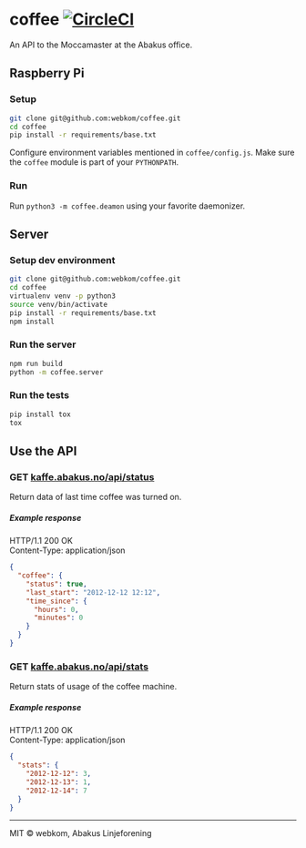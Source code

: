 # coffee [![CircleCI](https://circleci.com/gh/webkom/coffee.svg?style=svg&circle-token=8f404a282940246354cff9f1ed724703769f2fba)](https://circleci.com/gh/webkom/coffee)

An API to the Moccamaster at the Abakus office.

## Raspberry Pi
### Setup
```bash
git clone git@github.com:webkom/coffee.git
cd coffee
pip install -r requirements/base.txt
```
Configure environment variables mentioned in `coffee/config.js`. 
Make sure the `coffee` module is part of your `PYTHONPATH`.  

### Run
Run `python3 -m coffee.deamon` using your favorite daemonizer.


## Server
### Setup dev environment
```bash
git clone git@github.com:webkom/coffee.git
cd coffee
virtualenv venv -p python3
source venv/bin/activate
pip install -r requirements/base.txt
npm install
```

### Run the server
```bash
npm run build
python -m coffee.server
```

### Run the tests
```bash
pip install tox
tox
```

## Use the API
### GET [kaffe.abakus.no/api/status](http://kaffe.abakus.no/api/status)
Return data of last time coffee was turned on.
##### Example response
HTTP/1.1 200 OK   
Content-Type: application/json

```json
{
  "coffee": {
    "status": true,
    "last_start": "2012-12-12 12:12",
    "time_since": {
	  "hours": 0,
	  "minutes": 0
	}
  }
}
```

### GET [kaffe.abakus.no/api/stats](http://kaffe.abakus.no/api/stats)
Return stats of usage of the coffee machine.
##### Example response
HTTP/1.1 200 OK   
Content-Type: application/json

```json
{
  "stats": {
    "2012-12-12": 3,
    "2012-12-13": 1,
    "2012-12-14": 7
  }
}
```
--------
MIT © webkom, Abakus Linjeforening
